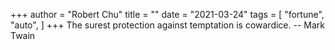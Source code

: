 +++
author = "Robert Chu"
title = ""
date = "2021-03-24"
tags = [
    "fortune",
    "auto",
]
+++
The surest protection against temptation is cowardice.
		-- Mark Twain
